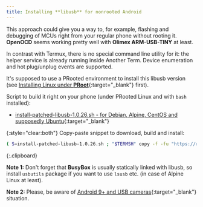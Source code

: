 ```yaml
---
title: Installing **libusb** for nonrooted Android
---
```


This approach could give you a way to, for example, flashing and debugging of MCUs right from your regular phone without rooting it.
**OpenOCD** seems working pretty well with **Olimex ARM-USB-TINY** at least.

In contrast with Termux, there is no special command line utility for it: the helper service is already running inside Another Term.
Device enumeration and hot plug/unplug events are supported.

It's supposed to use a PRooted environment to install this libusb version
(see [Installing Linux under **PRoot**](installing-linux-under-proot.html#main_content){:target="_blank"} first).

Script to build it right on your phone (under PRooted Linux and with `bash` installed):

* [install-patched-libusb-1.0.26.sh - for Debian, Alpine, CentOS and supposedly Ubuntu](https://github.com/green-green-avk/AnotherTerm-scripts/blob/master/install-patched-libusb-1.0.26.sh){:target="_blank"}

{:style="clear:both"}
Copy-paste snippet to download, build and install:
```sh
( S=install-patched-libusb-1.0.26.sh ; "$TERMSH" copy -f -fu "https://raw.githubusercontent.com/green-green-avk/AnotherTerm-scripts/master/$S" -tp . && chmod 755 $S && ./$S )
```
{:.clipboard}

**Note&nbsp;1:** Don't forget that **BusyBox** is usually statically linked with libusb, so install `usbutils` package if you want to use `lsusb` etc.
(in case of Alpine Linux at least).

**Note&nbsp;2:** Please, be aware of [Android&nbsp;9+ and USB cameras](issues.html#android9-uvc){:target="_blank"} situation.
